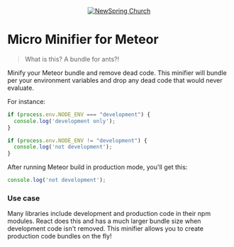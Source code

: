 <p align="center" >
  <a href="http://newspring.cc">
    <img src="https://s3.amazonaws.com/ns.images/newspring/icons/newspring-church-logo-black.png" alt="NewSpring Church" title="NewSpring Church" />
  </a>
</p>

Micro Minifier for Meteor
=========================

> What is this? A bundle for ants?!

Minify your Meteor bundle and remove dead code. This minifier will bundle per your environment variables and drop any dead code that would never evaluate.

For instance:

``` javascript
if (process.env.NODE_ENV === "development") {
  console.log('development only');
}

if (process.env.NODE_ENV != "development") {
  console.log('not development');
}
```

After running Meteor build in production mode, you'll
get this:

``` javascript
console.log('not development');
```

### Use case

Many libraries include development and production code in their npm modules. React does this and has a much larger bundle size when development code isn't removed. This minifier allows you to create production code bundles on the fly!
